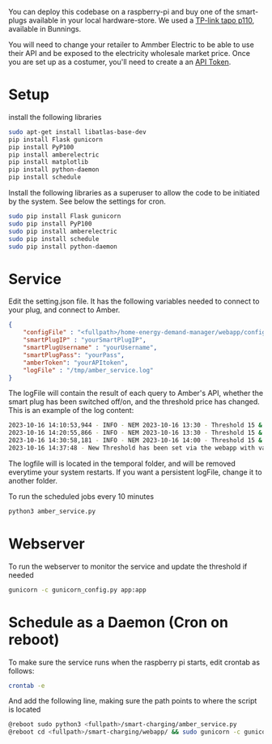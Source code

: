 You can deploy this codebase on a raspberry-pi and buy one of the smart-plugs available in your local hardware-store. We used a [TP-link tapo p110](https://www.bunnings.com.au/tp-link-tapo-p110-mini-energy-monitoring-smart-plug_p0367692), available in Bunnings.

You will need to change your retailer to Ammber Electric to be able to use their API and be exposed to the electricity wholesale market price. Once you are set up as a costumer, you'll need to create a an [API Token](https://app.amber.com.au/developers/).


# Setup 

install the following libraries 

```bash
sudo apt-get install libatlas-base-dev
pip install Flask gunicorn
pip install PyP100
pip install amberelectric
pip install matplotlib
pip install python-daemon
pip install schedule
```

Install the following libraries as a superuser to allow the code to be initiated by the system. See below the settings for cron.

```bash
sudo pip install Flask gunicorn
sudo pip install PyP100
sudo pip install amberelectric
sudo pip install schedule
sudo pip install python-daemon
```

# Service

Edit the setting.json file. It has the following variables needed to connect to your plug, and connect to Amber. 

```json
{
    "configFile" : "<fullpath>/home-energy-demand-manager/webapp/config.json",
    "smartPlugIP" : "yourSmartPlugIP",
    "smartPlugUsername" : "yourUsername",
    "smartPlugPass": "yourPass",
    "amberToken": "yourAPItoken",
    "logFile" : "/tmp/amber_service.log"
}
```

The logFile will contain the result of each query to Amber's API, whether the smart plug has been switched off/on, and the threshold price has changed. This is an example of the log content:

```bash
2023-10-16 14:10:53,944 - INFO - NEM 2023-10-16 13:30 - Threshold 15 & current price is 9.08895 cents. The plug stateOn = True has not been changed
2023-10-16 14:20:55,866 - INFO - NEM 2023-10-16 13:30 - Threshold 15 & current price is 9.10343 cents. The plug stateOn = True has not been changed
2023-10-16 14:30:58,181 - INFO - NEM 2023-10-16 14:00 - Threshold 15 & current price is 9.47102 cents. The plug stateOn = True has not been changed
2023-10-16 14:37:48 - New Threshold has been set via the webapp with value 13
```

The logfile will is located in the temporal folder, and will be removed everytime your system restarts. If you want a persistent logFile, change it to another folder.


To run the scheduled jobs every 10 minutes

```bash 
python3 amber_service.py 
```

# Webserver

To run the webserver to monitor the service and update the threshold if needed

```bash
gunicorn -c gunicorn_config.py app:app
```

# Schedule as a Daemon (Cron on reboot)

To make sure the service runs when the raspberry pi starts, edit crontab as follows:

```bash
crontab -e
```

And add the following line, making sure the path points to where the script is located

```bash
@reboot sudo python3 <fullpath>/smart-charging/amber_service.py
@reboot cd <fullpath>/smart-charging/webapp/ && sudo gunicorn -c gunicorn_config.py app:app
```
